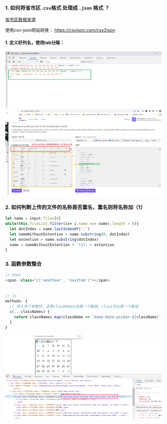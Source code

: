 ### 1. 如何将省市区`.csv`格式 处理成 `.json` 格式 ？

[省市区数据来源]('https://github.com/eduosi/district/blob/master/district-full.csv')

使用csv-json网站转换： https://csvjson.com/csv2json

#### 1. 定义好列名，使用tab分隔：
![csv-json](./5csv-json1.png)
![csv-json](./5csv-json.png)


### 2. 如何判断上传的文件的名称是否重名，重名则将名称加（1）
```js
let name = input.files[0]
while(this.fileList.filter(i=> i.name === name).length > 0){
  let dotIndex = name.lastIndexOf('.')
  let nameWithoutExtention = name.substring(0, dotIndex)
  let extention = name.substring(dotIndex)
  name = nameWithoutExtention + '(1)' + extention
}

```

### 3. 函数参数整合
```js
// html
<span :class="c('nextYear', 'navItem')"></span>


// js
methods: {
  // 传入多个参数时，这里classNames会是一个数组，class可以是一个数组
  c(...classNames) {
    return classNames.map(className => `koma-date-picker-${className}`)
  }
}
```

![](10函数参数整合.png)


